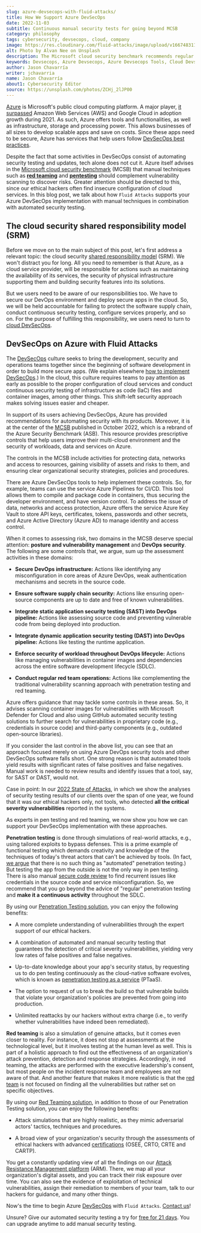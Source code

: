 ```yaml
---
slug: azure-devsecops-with-fluid-attacks/
title: How We Support Azure DevSecOps
date: 2022-11-03
subtitle: Continuous manual security tests for going beyond MCSB
category: philosophy
tags: cybersecurity, devsecops, cloud, company
image: https://res.cloudinary.com/fluid-attacks/image/upload/v1667483115/blog/azure-devsecops-with-fluid-attacks/cover_azure.webp
alt: Photo by Alvan Nee on Unsplash
description: The Microsoft cloud security benchmark recommends regular red teaming and pentesting. We talk about how we help you go beyond that and achieve Azure DevSecOps.
keywords: Devsecops, Azure Devsecops, Azure Devsecops Tools, Cloud Devsecops, Devsecops On Azure, Microsoft Cloud Security Benchmark, Red Teaming, Ethical Hacking, Pentesting
author: Jason Chavarría
writer: jchavarria
name: Jason Chavarría
about1: Cybersecurity Editor
source: https://unsplash.com/photos/ZCHj_2lJP00
---
```


[Azure](https://azure.microsoft.com/en-us/)
is Microsoft's public cloud computing platform.
A major player,
[it surpassed](https://www.zdnet.com/article/cloud-computing-microsoft-azure-ups-the-pressure-on-aws/)
Amazon Web Services (AWS) and Google Cloud
in adoption growth during 2021.
As such,
Azure offers tools and functionalities,
as well as infrastructure,
storage and processing power.
This allows businesses of all sizes to develop scalable apps
and save on costs.
Since these apps need to be secure,
Azure has services that help users
follow [DevSecOps best practices](../devsecops-best-practices/).

Despite the fact
that some activities in DevSecOps consist of automating security testing
and updates,
tech alone does not cut it.
Azure itself advises
in the [Microsoft cloud security benchmark](https://learn.microsoft.com/en-us/security/benchmark/azure/)
(MCSB)
that manual techniques
such as [**red teaming**](../what-is-red-team-in-cyber-security/)
and [**pentesting**](../what-is-manual-penetration-testing/)
should complement vulnerability scanning to discover risks.
Greater attention should be directed to this,
since our ethical hackers often find insecure configuration of cloud services.
In this blog post,
we talk about how `Fluid Attacks` supports your Azure DevSecOps implementation
with manual techniques
in combination with automated security testing.

## The cloud security shared responsibility model (SRM)

Before we move on to the main subject of this post,
let's first address a relevant topic:
the cloud security [shared responsibility model](../shared-responsibility-model/)
(SRM).
We won't distract you for long.
All you need to remember is that Azure,
as a cloud service provider,
will be responsible for actions
such as maintaining the availability of its services,
the security of physical infrastructure supporting them
and building security features into its solutions.

But we users need to be aware of our responsibilities too.
We have to secure our DevOps environment
and deploy secure apps in the cloud.
So, we will be held accountable
for failing to protect the software supply chain,
conduct continuous security testing,
configure services properly,
and so on.
For the purpose of fulfilling this responsibility,
we users need to turn to [cloud DevSecOps](../why-is-cloud-devsecops-important/).

## DevSecOps on Azure with Fluid Attacks

The [DevSecOps](../devsecops-concept/) culture
seeks to bring the development,
security and operations teams together
since the beginning of software development
in order to build more secure apps.
(We explain elsewhere [how to implement DevSecOps](../how-to-implement-devsecops/).)
In the cloud,
this culture requires teams to pay attention as early as possible
to the proper configuration of cloud services
and conduct continuous security testing
of infrastructure as code (IaC) files and container images,
among other things.
This shift-left security approach makes solving issues easier and cheaper.

In support of its users achieving DevSecOps,
Azure has provided recommendations
for automating security with its products.
Moreover,
it is at the center of the [MCSB](https://learn.microsoft.com/en-us/security/benchmark/azure/)
published in October 2022,
which is a rebrand of the Azure Security Benchmark (ASB).
This resource provides prescriptive controls
that help users improve their multi-cloud environment
and the security of workloads, data and services on Azure.

The controls in the MCSB include activities for protecting data,
networks and access to resources,
gaining visibility of assets and risks to them,
and ensuring clear organizational security strategies, policies and procedures.

There are Azure DevSecOps tools to help implement these controls.
So,
for example,
teams can use the service Azure Pipelines for CI/CD.
This tool allows them to compile and package code in containers,
thus securing the developer environment,
and have version control.
To address the issue of data,
networks and access protection,
Azure offers the service Azure Key Vault to store API keys,
certificates, tokens, passwords and other secrets,
and Azure Active Directory (Azure AD) to manage identity and access control.

When it comes to assessing risk,
two domains in the MCSB deserve special attention:
**posture and vulnerability management** and **DevOps security**.
The following are some controls that,
we argue,
sum up the assessment activities in these domains:

- **Secure DevOps infrastructure:**
  Actions like identifying any misconfiguration in core areas of Azure DevOps,
  weak authentication mechanisms and secrets in the source code.

- **Ensure software supply chain security:**
  Actions like ensuring open-source components are up to date
  and free of known vulnerabilities.

- **Integrate static application security testing (SAST)
  into DevOps pipeline:**
  Actions like assessing source code
  and preventing vulnerable code from being deployed into production.

- **Integrate dynamic application security testing (DAST)
  into DevOps pipeline:**
  Actions like testing the runtime application.

- **Enforce security of workload throughout DevOps lifecycle:**
  Actions like managing vulnerabilities in container images
  and dependencies across the entire software development lifecycle (SDLC).

- **Conduct regular red team operations:**
  Actions like complementing the traditional vulnerability scanning approach
  with penetration testing and red teaming.

Azure offers guidance that may tackle some controls in these areas.
So,
it advises scanning container images for vulnerabilities
with Microsoft Defender for Cloud
and also using GitHub automated security testing solutions
to further search for vulnerabilities in proprietary code
(e.g., credentials in source code)
and third-party components (e.g., outdated open-source libraries).

If you consider the last control in the above list,
you can see
that an approach focused merely on using Azure DevOps security tools
and other DevSecOps software falls short.
One strong reason is that automated tools yield results
with significant rates of false positives and false negatives.
Manual work is needed to review results
and identify issues that a tool, say, for SAST or DAST, would not.

Case in point:
In our [2022 State of Attacks](https://try.fluidattacks.tech/state-of-attacks-2022/),
in which we show the analyses of security testing results of our clients
over the span of one year,
we found that it was our ethical hackers only,
not tools,
who detected **all the critical severity vulnerabilities**
reported in the systems.

As experts in pen testing and red teaming,
we now show you
how we can support your DevSecOps implementation with these approaches.

**Penetration testing** is done through simulations of real-world attacks,
e.g., using tailored exploits to bypass defenses.
This is a prime example of functional testing
which demands creativity
and knowledge of the techniques of today's threat actors
that can't be achieved by tools.
(In fact,
[we argue](../what-is-manual-penetration-testing/)
that there is no such thing as "automated" penetration testing.)
But testing the app from the outside is not the only way in pen testing.
There is also manual [secure code review](../../solutions/secure-code-review/)
to find recurrent issues
like credentials in the source code and service misconfiguration.
So, we recommend
that you go beyond the advice of "regular" penetration testing
and **make it a continuous activity** throughout the SDLC.

By using our [Penetration Testing solution](../../solutions/penetration-testing/),
you can enjoy the following benefits:

- A more complete understanding of vulnerabilities
  through the expert support of our ethical hackers.

- A combination of automated and manual security testing
  that guarantees the detection of critical severity vulnerabilities,
  yielding very low rates of false positives and false negatives.

- Up-to-date knowledge about your app's security status,
  by requesting us to do pen testing continuously
  as the cloud-native software evolves,
  which is known as
  [penetration testing as a service](../what-is-ptaas/) (PTaaS).

- The option to request of us to break the build
  so that vulnerable builds that violate your organization's policies
  are prevented from going into production.

- Unlimited reattacks by our hackers without extra charge (i.e.,
  to verify whether vulnerabilities have indeed been remediated).

**Red teaming**  is also a simulation of genuine attacks,
but it comes even closer to reality.
For instance,
it does not stop at assessments at the technological level,
but it involves testing at the human level as well.
This is part of a holistic approach
to find out the effectiveness of an organization's attack prevention,
detection and response strategies.
Accordingly,
in red teaming,
the attacks are performed with the executive leadership's consent,
but most people on the incident response team
and employees are not aware of that.
And another feature that makes it more realistic
is that the [red team](../what-is-red-team-in-cyber-security/)
is not focused on finding all the vulnerabilities
but rather set on specific objectives.

By using our [Red Teaming solution](../../solutions/red-teaming/),
in addition to those of our Penetration Testing solution,
you can enjoy the following benefits:

- Attack simulations that are highly realistic,
  as they mimic adversarial actors' tactics, techniques and procedures.

- A broad view of your organization's security
  through the assessments of ethical hackers with advanced
  [certifications](../../about-us/certifications/) (OSEE,
  CRTO, CRTE and CARTP).

You get a constantly updating view of all the findings
on our [Attack Resistance Management platform](../../product-overview/) (ARM).
There,
we map all your organization's digital assets,
and you can track their risk exposure over time.
You can also see the evidence of exploitation of technical vulnerabilities,
assign their remediation to members of your team,
talk to our hackers for guidance,
and many other things.

Now's the time to begin Azure [DevSecOps](../../solutions/devsecops/)
with `Fluid Attacks`.
[Contact us](../../contact-us-demo/)\!

Unsure?
Give our automated security testing a try
for [free for 21 days](../../free-trial/).
You can upgrade anytime to add manual security testing.
